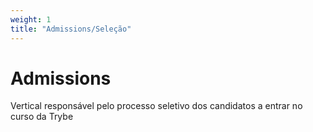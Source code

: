 ```yaml
---
weight: 1
title: "Admissions/Seleção"
---
```


# Admissions

Vertical responsável pelo processo seletivo dos candidatos a entrar no curso da Trybe